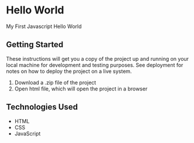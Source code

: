 # Hello World
My First Javascript Hello World

## Getting Started
These instructions will get you a copy of the project up and running on your local machine for development and testing purposes. See deployment for notes on how to deploy the project on a live system.

1. Download a .zip file of the project
2. Open html file, which will open the project in a browser

## Technologies Used

- HTML
- CSS
- JavaScript
